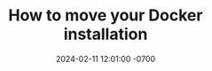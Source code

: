 ---
title: How to move your Docker installation
date: 2024-02-11 12:01:00 -0700
last_modified_at: 2024-02-11 12:01:00 -0700
categories: [How-to Guides]
tags: []
---